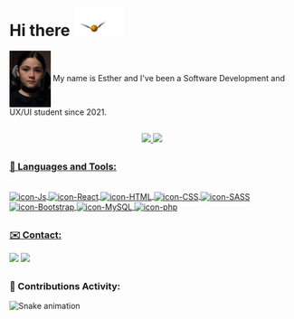 
# Hi there <img alt="gif" height="50" src="https://github.com/EstherPimentel/FE3-Avaliacao01/blob/main/src/components/img/pomoDeOuro.gif">

<img alt="foto" align="center" height="100" src="https://github.com/EstherPimentel/FE3-Avaliacao01/blob/main/src/components/img/Esther.jpeg">  My name is Esther and I've been a Software Development and UX/UI student since 2021. 

##

<div align="center">
  <a href="https://github.com/EstherPimentel">
  <img height="180em" src="https://github-readme-stats.vercel.app/api?username=EstherPimentel&show_icons=true&theme=dracula&include_all_commits=true&count_private=true"/>
  <img height="180em" src="https://github-readme-stats.vercel.app/api/top-langs/?username=EstherPimentel&layout=compact&langs_count=7&theme=dracula"/>
</div>

   ##
  
### 🧰 Languages and Tools:
<div style="display: inline_block"><br>
  <img align="center" alt="icon-Js" src="https://img.shields.io/badge/JavaScript-F7DF1E?style=for-the-badge&logo=javascript&logoColor=black">
  <img align="center" alt="icon-React" src="https://img.shields.io/badge/React-20232A?style=for-the-badge&logo=react&logoColor=61DAFB">
  <img align="center" alt="icon-HTML" src="https://img.shields.io/badge/HTML5-E34F26?style=for-the-badge&logo=html5&logoColor=white">
  <img align="center" alt="icon-CSS" src="https://img.shields.io/badge/CSS3-1572B6?style=for-the-badge&logo=css3&logoColor=white">
  <img align="center" alt="icon-SASS" src="https://img.shields.io/badge/Sass-CC6699?style=for-the-badge&logo=sass&logoColor=white">
  <img align="center" alt="icon-Bootstrap" src="https://img.shields.io/badge/Bootstrap-563D7C?style=for-the-badge&logo=bootstrap&logoColor=white">
  <img align="center" alt="icon-MySQL" src="https://img.shields.io/badge/MySQL-00000F?style=for-the-badge&logo=mysql&logoColor=white">  
  <img align="center" alt="icon-php" src="https://img.shields.io/badge/PHP-777BB4?style=for-the-badge&logo=php&logoColor=white">
</div>
  
  ##

### ✉️ Contact:
<div> 
  <a href = "mailto:stherpimentel@yahoo.com.br"><img src="https://img.shields.io/badge/-Gmail-%23333?style=for-the-badge&logo=gmail&logoColor=white" target="_blank"></a>
  <a href="https://www.linkedin.com/in/esther-maria-pimentel-porto-4b351a74/" target="_blank"><img src="https://img.shields.io/badge/-LinkedIn-%230077B5?style=for-the-badge&logo=linkedin&logoColor=white" target="_blank"></a> 
  
  ##
  
### 🐌 Contributions Activity:

  ![Snake animation](https://github.com/EstherPimentel/EstherPimentel/blob/output/github-contribution-grid-snake.svg)
 
</div>
